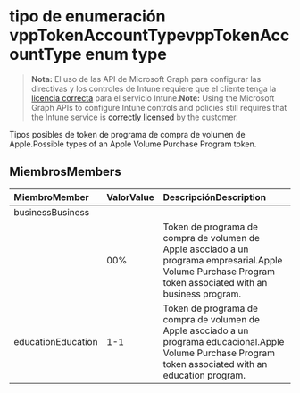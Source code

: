 # <a name="vpptokenaccounttype-enum-type"></a><span data-ttu-id="b93c8-101">tipo de enumeración vppTokenAccountType</span><span class="sxs-lookup"><span data-stu-id="b93c8-101">vppTokenAccountType enum type</span></span>

> <span data-ttu-id="b93c8-102">**Nota:** El uso de las API de Microsoft Graph para configurar las directivas y los controles de Intune requiere que el cliente tenga la [licencia correcta](https://go.microsoft.com/fwlink/?linkid=839381) para el servicio Intune.</span><span class="sxs-lookup"><span data-stu-id="b93c8-102">**Note:** Using the Microsoft Graph APIs to configure Intune controls and policies still requires that the Intune service is [correctly licensed](https://go.microsoft.com/fwlink/?linkid=839381) by the customer.</span></span>

<span data-ttu-id="b93c8-103">Tipos posibles de token de programa de compra de volumen de Apple.</span><span class="sxs-lookup"><span data-stu-id="b93c8-103">Possible types of an Apple Volume Purchase Program token.</span></span>
## <a name="members"></a><span data-ttu-id="b93c8-104">Miembros</span><span class="sxs-lookup"><span data-stu-id="b93c8-104">Members</span></span>
|<span data-ttu-id="b93c8-105">Miembro</span><span class="sxs-lookup"><span data-stu-id="b93c8-105">Member</span></span>|<span data-ttu-id="b93c8-106">Valor</span><span class="sxs-lookup"><span data-stu-id="b93c8-106">Value</span></span>|<span data-ttu-id="b93c8-107">Descripción</span><span class="sxs-lookup"><span data-stu-id="b93c8-107">Description</span></span>|
|:---|:---|:---|
|<span data-ttu-id="b93c8-108">business</span><span class="sxs-lookup"><span data-stu-id="b93c8-108">Business
</span></span>|<span data-ttu-id="b93c8-109">0</span><span class="sxs-lookup"><span data-stu-id="b93c8-109">0%</span></span>|<span data-ttu-id="b93c8-110">Token de programa de compra de volumen de Apple asociado a un programa empresarial.</span><span class="sxs-lookup"><span data-stu-id="b93c8-110">Apple Volume Purchase Program token associated with an business program.</span></span>|
|<span data-ttu-id="b93c8-111">education</span><span class="sxs-lookup"><span data-stu-id="b93c8-111">Education</span></span>|<span data-ttu-id="b93c8-112">1</span><span class="sxs-lookup"><span data-stu-id="b93c8-112">-1</span></span>|<span data-ttu-id="b93c8-113">Token de programa de compra de volumen de Apple asociado a un programa educacional.</span><span class="sxs-lookup"><span data-stu-id="b93c8-113">Apple Volume Purchase Program token associated with an education program.</span></span>|








